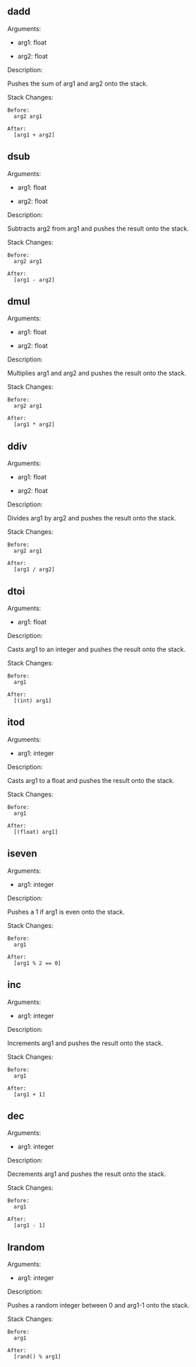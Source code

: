 ## dadd

Arguments:

- arg1: float
    
- arg2: float

Description:

  Pushes the sum of arg1 and arg2 onto the stack.

Stack Changes:
    
    Before: 
      arg2 arg1

    After:
      [arg1 + arg2]

## dsub

Arguments:

- arg1: float
    
- arg2: float

Description:

  Subtracts arg2 from arg1 and pushes the result onto the stack.

Stack Changes:

    Before: 
      arg2 arg1

    After:
      [arg1 - arg2]

## dmul

Arguments:

- arg1: float
    
- arg2: float

Description:

  Multiplies arg1 and arg2 and pushes the result onto the stack.

Stack Changes:
        
    Before: 
      arg2 arg1
    
    After:
      [arg1 * arg2]

## ddiv

Arguments:

- arg1: float
    
- arg2: float

Description:

  Divides arg1 by arg2 and pushes the result onto the stack.

Stack Changes:

    Before: 
      arg2 arg1
    
    After:
      [arg1 / arg2]

## dtoi

Arguments:

- arg1: float

Description:

  Casts arg1 to an integer and pushes the result onto the stack.

Stack Changes:

    Before: 
      arg1
    
    After:
      [(int) arg1]

## itod

Arguments:

- arg1: integer

Description:

  Casts arg1 to a float and pushes the result onto the stack.

Stack Changes:
 
    Before: 
      arg1
    
    After:
      [(float) arg1]

## iseven

Arguments:

- arg1: integer

Description:

  Pushes a 1 if arg1 is even onto the stack.

Stack Changes:
    
    Before: 
      arg1

    After:
      [arg1 % 2 == 0]

## inc

Arguments:

- arg1: integer

Description:

  Increments arg1 and pushes the result onto the stack.

Stack Changes:
    
    Before: 
      arg1
    
    After:
      [arg1 + 1]

## dec

Arguments:

- arg1: integer

Description:

  Decrements arg1 and pushes the result onto the stack.

Stack Changes:

    Before: 
      arg1
    
    After:
      [arg1 - 1]

## lrandom

Arguments:

- arg1: integer

Description:

  Pushes a random integer between 0 and arg1-1 onto the stack.

Stack Changes:

    Before: 
      arg1

    After:
      [rand() % arg1]
